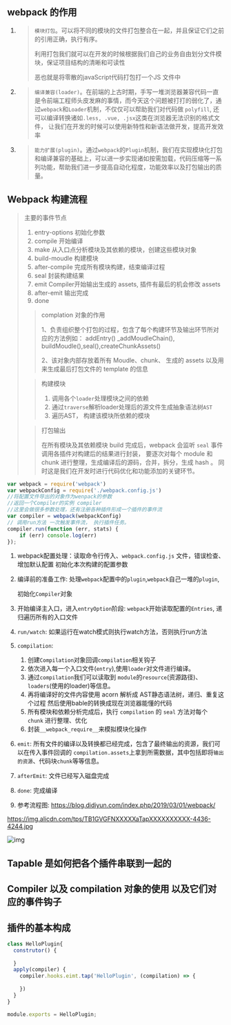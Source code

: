 

## webpack 的作用

1. > `模块打包`。可以将不同的模块的文件打包整合在一起，并且保证它们之前的引用正确，执行有序。
   >
   > 利用打包我们就可以在开发的时候根据我们自己的业务自由划分文件模块，保证项目结构的清晰和可读性
   >
   > 恶也就是将零散的javaScript代码打包打一个JS 文件中
2. > `编译兼容(loader)`。在前端的上古时期，手写一堆浏览器兼容代码一直是令前端工程师头皮发麻的事情，而今天这个问题被打打的弱化了，通过`webpack`和`Loader`机制，不仅仅可以帮助我们对代码做 `polyfill`, 还可以编译转换诸如`.less, .vue, .jsx`这类在浏览器无法识别的格式文件， 让我们在开发的时候可以使用新特性和新语法做开发，提高开发效率
3. > `能力扩展(plugin)`。通过`webpack`的`Plugin`机制，我们在实现模块化打包和编译兼容的基础上，可以进一步实现诸如按需加载，代码压缩等一系列功能，帮助我们进一步提高自动化程度，功能效率以及打包输出的质量。

## Webpack 构建流程

> 主要的事件节点
>
> 1. entry-options 初始化参数
> 2. compile 开始编译
> 3. make 从入口点分析模块及其依赖的模块，创建这些模块对象
> 4. build-moudle 构建模块
> 5. after-compile 完成所有模块构建，结束编译过程
> 6. seal 封装构建结果
> 7. emit Compiler开始输出生成的 assets, 插件有最后的机会修改 assets
> 8. after-emit 输出完成
> 9. done
>
> > complation 对象的作用
> >
> > 1、负责组织整个打包的过程，包含了每个构建环节及输出环节所对应的方法例如： addEntry() _addMoudleChain(), buildMoudle(),seal(),createChunkAssets()
> >
> > 2、该对象内部存放着所有 Moudle、chunk、 生成的 assets 以及用来生成最后打包文件的 template 的信息
>
> > 构建模块
> >
> > 1. 调用各个`loader`处理模块之间的依赖
> > 2. 通过`traverse`解析loader处理后的源文件生成抽象语法树`AST`
> > 3. 遍历AST， 构建该模块所依赖的模块
>
> > 打包输出
> >
> > 在所有模块及其依赖模块 build 完成后，webpack 会监听 `seal` 事件调用各插件对构建后的结果进行封装，
> > 要逐次对每个 module 和 chunk 进行整理，生成编译后的源码，合并，拆分，生成 hash 。 
> > 同时这是我们在开发时进行代码优化和功能添加的关键环节。



```js
var webpack = require('webpack')
var webpackConfig = require('./webpack.config.js')
//将配置文件导出的对象作为wenpack的参数
//返回一个Compiler的实例 compiler
//这里会做很多参数处理，还有注册各种插件形成一个插件的事件流
var compiler = webpack(webpackConfig)
// 调用run方法 一次触发事件流， 执行插件任务。
compiler.run(function (err, stats) {
    if (err) console.log(err)
});
```



1. webpack配置处理：读取命令行传入、`webpack.config.js` 文件，错误检查、增加默认配置 初始化本次构建的配置参数

2. 编译前的准备工作: 处理`webpack`配置中的`plugin`,`webpack`自己一堆的`plugin`,

   初始化`Compiler`对象

3. 开始编译主入口，进入`entryOption`阶段: `webpack`开始读取配置的`Entries`, 递归遍历所有的入口文件

4. `run/watch`: 如果运行在watch模式则执行watch方法，否则执行run方法

5. `compilation`: 

   1. 创建`Compilation`对象回调`compilation`相关钩子
   2. 依次进入每一个入口文件(`entry`),使用`loader`对文件进行编译。
   3. 通过`compilation`我们可以读取到 `module`的`resource`(资源路径)、`loaders`(使用的loader)等信息。
   4. 再将编译好的文件内容使用 acorn 解析成 AST静态语法树，递归、重复这个过程 然后使用bable的转换成现在浏览器能懂的代码
   5. 所有模块和依赖分析完成后，执行 `compilation` 的 `seal` 方法对每个 `chunk` 进行整理、优化
   6. 封装`__webpack_require__`来模拟模块化操作

6. `emit`: 所有文件的编译以及转换都已经完成，包含了最终输出的资源，我们可以在传入事件回调的    `compilation.assets`上拿到所需数据，其中包括即将`输出的资源`、代码块`chunk`等等信息。

7. `afterEmit`: 文件已经写入磁盘完成

8. `done`: 完成编译

9. 参考流程图: https://blog.didiyun.com/index.php/2019/03/01/webpack/





https://img.alicdn.com/tps/TB1GVGFNXXXXXaTapXXXXXXXXXX-4436-4244.jpg

![img](https://img.alicdn.com/tps/TB1GVGFNXXXXXaTapXXXXXXXXXX-4436-4244.jpg)

## Tapable 是如何把各个插件串联到一起的



## Compiler 以及 compilation 对象的使用 以及它们对应的事件钩子

## 插件的基本构成

```js
class HelloPlugin{
  construtor() {
    
  }
  apply(compiler) {
    compiler.hooks.eimt.tap('HelloPlugin', (compilation) => {
      
    })
  }
}

module.exports = HelloPlugin;
```









